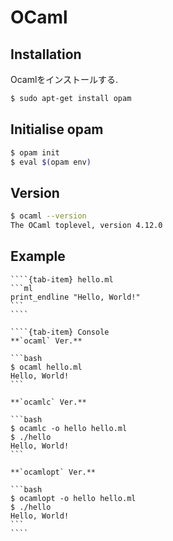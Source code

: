 # OCaml

## Installation

Ocamlをインストールする.

```bash
$ sudo apt-get install opam
```

## Initialise opam

```bash
$ opam init
$ eval $(opam env)
```

## Version

```bash
$ ocaml --version
The OCaml toplevel, version 4.12.0
```

## Example

`````{tab-set}
````{tab-item} hello.ml
```ml
print_endline "Hello, World!"
```
````

````{tab-item} Console
**`ocaml` Ver.**

```bash
$ ocaml hello.ml
Hello, World!
```

**`ocamlc` Ver.**

```bash
$ ocamlc -o hello hello.ml
$ ./hello
Hello, World!
```

**`ocamlopt` Ver.**

```bash
$ ocamlopt -o hello hello.ml
$ ./hello
Hello, World!
```
````
`````
